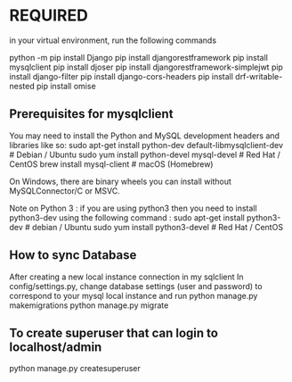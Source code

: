 # REQUIRED
in your virtual environment, run the following commands

python -m pip install Django
pip install djangorestframework
pip install mysqlclient
pip install djoser
pip install djangorestframework-simplejwt
pip install django-filter
pip install django-cors-headers
pip install drf-writable-nested
pip install omise

## Prerequisites for mysqlclient
You may need to install the Python and MySQL development headers and libraries like so:
sudo apt-get install python-dev default-libmysqlclient-dev # Debian / Ubuntu
sudo yum install python-devel mysql-devel # Red Hat / CentOS
brew install mysql-client # macOS (Homebrew)

On Windows, there are binary wheels you can install without MySQLConnector/C or MSVC.

Note on Python 3 : if you are using python3 then you need to install python3-dev using the following command :
sudo apt-get install python3-dev # debian / Ubuntu
sudo yum install python3-devel # Red Hat / CentOS

## How to sync Database
After creating a new local instance connection in my sqlclient
In config/settings.py, change database settings (user and password) to correspond to your mysql local instance and run
python manage.py makemigrations
python manage.py migrate

## To create superuser that can login to localhost/admin
python manage.py createsuperuser
